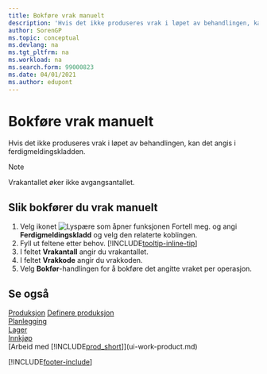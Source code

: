 ```yaml
---
title: Bokføre vrak manuelt
description: 'Hvis det ikke produseres vrak i løpet av behandlingen, kan det angis i ferdigmeldingskladden. Merk at vrakantallet ikke øker avgangsantallet.'
author: SorenGP
ms.topic: conceptual
ms.devlang: na
ms.tgt_pltfrm: na
ms.workload: na
ms.search.form: 99000823
ms.date: 04/01/2021
ms.author: edupont
---
```

# Bokføre vrak manuelt

Hvis det ikke produseres vrak i løpet av behandlingen, kan det angis i ferdigmeldingskladden.  

> [!NOTE]
> Vrakantallet øker ikke avgangsantallet.  

## Slik bokfører du vrak manuelt

1. Velg ikonet ![Lyspære som åpner funksjonen Fortell meg.](media/ui-search/search_small.png "Fortell hva du vil gjøre") og angi **Ferdigmeldingskladd** og velg den relaterte koblingen.  
2. Fyll ut feltene etter behov. [!INCLUDE[tooltip-inline-tip](includes/tooltip-inline-tip_md.md)]  
3. I feltet **Vrakantall** angir du vrakantallet.  
4. I feltet **Vrakkode** angir du vrakkoden.  
5. Velg **Bokfør**-handlingen for å bokføre det angitte vraket per operasjon.  

## Se også

[Produksjon](production-manage-manufacturing.md)
[Definere produksjon](production-configure-production-processes.md)  
[Planlegging](production-planning.md)  
[Lager](inventory-manage-inventory.md)  
[Innkjøp](purchasing-manage-purchasing.md)  
[Arbeid med [!INCLUDE[prod_short](includes/prod_short.md)]](ui-work-product.md)


[!INCLUDE[footer-include](includes/footer-banner.md)]